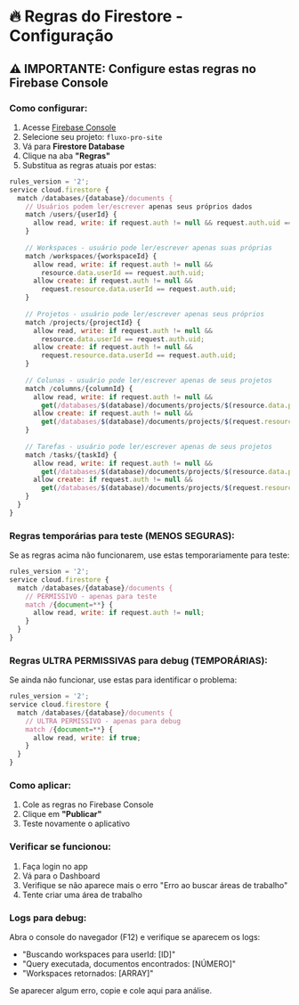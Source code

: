 # 🔥 Regras do Firestore - Configuração

## ⚠️ **IMPORTANTE: Configure estas regras no Firebase Console**

### **Como configurar:**

1. Acesse [Firebase Console](https://console.firebase.google.com/)
2. Selecione seu projeto: `fluxo-pro-site`
3. Vá para **Firestore Database**
4. Clique na aba **"Regras"**
5. Substitua as regras atuais por estas:

```javascript
rules_version = '2';
service cloud.firestore {
  match /databases/{database}/documents {
    // Usuários podem ler/escrever apenas seus próprios dados
    match /users/{userId} {
      allow read, write: if request.auth != null && request.auth.uid == userId;
    }
    
    // Workspaces - usuário pode ler/escrever apenas suas próprias
    match /workspaces/{workspaceId} {
      allow read, write: if request.auth != null && 
        resource.data.userId == request.auth.uid;
      allow create: if request.auth != null && 
        request.resource.data.userId == request.auth.uid;
    }
    
    // Projetos - usuário pode ler/escrever apenas seus próprios
    match /projects/{projectId} {
      allow read, write: if request.auth != null && 
        resource.data.userId == request.auth.uid;
      allow create: if request.auth != null && 
        request.resource.data.userId == request.auth.uid;
    }
    
    // Colunas - usuário pode ler/escrever apenas de seus projetos
    match /columns/{columnId} {
      allow read, write: if request.auth != null && 
        get(/databases/$(database)/documents/projects/$(resource.data.projectId)).data.userId == request.auth.uid;
      allow create: if request.auth != null && 
        get(/databases/$(database)/documents/projects/$(request.resource.data.projectId)).data.userId == request.auth.uid;
    }
    
    // Tarefas - usuário pode ler/escrever apenas de seus projetos
    match /tasks/{taskId} {
      allow read, write: if request.auth != null && 
        get(/databases/$(database)/documents/projects/$(resource.data.projectId)).data.userId == request.auth.uid;
      allow create: if request.auth != null && 
        get(/databases/$(database)/documents/projects/$(request.resource.data.projectId)).data.userId == request.auth.uid;
    }
  }
}
```

### **Regras temporárias para teste (MENOS SEGURAS):**

Se as regras acima não funcionarem, use estas temporariamente para teste:

```javascript
rules_version = '2';
service cloud.firestore {
  match /databases/{database}/documents {
    // PERMISSIVO - apenas para teste
    match /{document=**} {
      allow read, write: if request.auth != null;
    }
  }
}
```

### **Regras ULTRA PERMISSIVAS para debug (TEMPORÁRIAS):**

Se ainda não funcionar, use estas para identificar o problema:

```javascript
rules_version = '2';
service cloud.firestore {
  match /databases/{database}/documents {
    // ULTRA PERMISSIVO - apenas para debug
    match /{document=**} {
      allow read, write: if true;
    }
  }
}
```

### **Como aplicar:**

1. Cole as regras no Firebase Console
2. Clique em **"Publicar"**
3. Teste novamente o aplicativo

### **Verificar se funcionou:**

1. Faça login no app
2. Vá para o Dashboard
3. Verifique se não aparece mais o erro "Erro ao buscar áreas de trabalho"
4. Tente criar uma área de trabalho

### **Logs para debug:**

Abra o console do navegador (F12) e verifique se aparecem os logs:
- "Buscando workspaces para userId: [ID]"
- "Query executada, documentos encontrados: [NÚMERO]"
- "Workspaces retornados: [ARRAY]"

Se aparecer algum erro, copie e cole aqui para análise.
